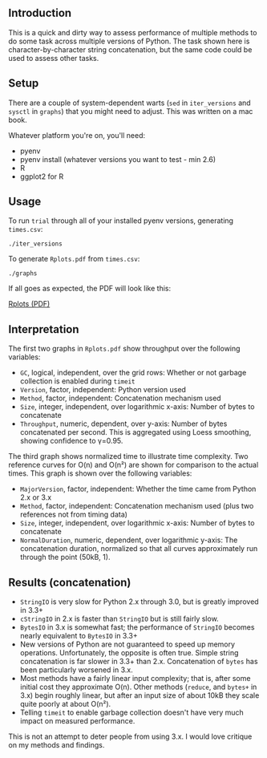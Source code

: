 ## Introduction

This is a quick and dirty way to assess performance of multiple methods to do some task across 
multiple versions of Python. The task shown here is character-by-character string concatenation, 
but the same code could be used to assess other tasks.

## Setup

There are a couple of system-dependent warts (`sed` in `iter_versions` and `sysctl` in `graphs`) 
that you might need to adjust. This was written on a mac book.

Whatever platform you're on, you'll need:

- pyenv
- pyenv install (whatever versions you want to test - min 2.6)
- R
- ggplot2 for R

## Usage

To run `trial` through all of your installed pyenv versions, generating `times.csv`:

    ./iter_versions

To generate `Rplots.pdf` from `times.csv`:

    ./graphs

If all goes as expected, the PDF will look like this:

<a href="https://raw.githubusercontent.com/reinderien/py-cat-times/master/Rplots.pdf">
  Rplots (PDF)
</a>


## Interpretation

The first two graphs in `Rplots.pdf` show throughput over the following variables:

- `GC`, logical, independent, over the grid rows: Whether or not garbage collection is enabled 
  during `timeit`
- `Version`, factor, independent: Python version used
- `Method`, factor, independent: Concatenation mechanism used
- `Size`, integer, independent, over logarithmic x-axis: Number of bytes to concatenate 
- `Throughput`, numeric, dependent, over y-axis: Number of bytes concatenated per second. This is
  aggregated using Loess smoothing, showing confidence to γ=0.95. 

The third graph shows normalized time to illustrate time complexity. Two reference curves for O(n) 
and O(n²) are shown for comparison to the actual times. This graph is shown over the following 
variables:

- `MajorVersion`, factor, independent: Whether the time came from Python 2.x or 3.x
- `Method`, factor, independent: Concatenation mechanism used (plus two references not from 
  timing data)
- `Size`, integer, independent, over logarithmic x-axis: Number of bytes to concatenate 
- `NormalDuration`, numeric, dependent, over logarithmic y-axis: The concatenation duration, 
  normalized so that all curves approximately run through the point (50kB, 1).

## Results (concatenation)

- `StringIO` is very slow for Python 2.x through 3.0, but is greatly improved in 3.3+
- `cStringIO` in 2.x is faster than `StringIO` but is still fairly slow.
- `BytesIO` in 3.x is somewhat fast; the performance of `StringIO` becomes nearly equivalent to 
  `BytesIO` in 3.3+
- New versions of Python are not guaranteed to speed up memory operations. Unfortunately, the 
  opposite is often true. Simple string concatenation is far slower in 3.3+ than 2.x. 
  Concatenation of `bytes` has been particularly worsened in 3.x.
- Most methods have a fairly linear input complexity; that is, after some initial cost they
  approximate O(n). Other methods (`reduce`, and `bytes+` in 3.x) begin roughly linear, but 
  after an input size of about 10kB they scale quite poorly at about O(n²).
- Telling `timeit` to enable garbage collection doesn't have very much impact on measured 
  performance.

This is not an attempt to deter people from using 3.x. I would love critique on my methods and
findings.
